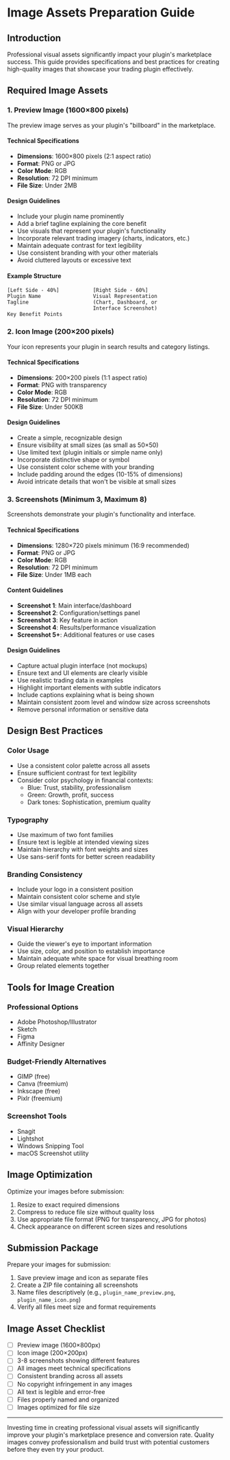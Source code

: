 # Image Assets Preparation Guide

## Introduction

Professional visual assets significantly impact your plugin's marketplace success. This guide provides specifications and best practices for creating high-quality images that showcase your trading plugin effectively.

## Required Image Assets

### 1. Preview Image (1600×800 pixels)

The preview image serves as your plugin's "billboard" in the marketplace.

#### Technical Specifications
- **Dimensions**: 1600×800 pixels (2:1 aspect ratio)
- **Format**: PNG or JPG
- **Color Mode**: RGB
- **Resolution**: 72 DPI minimum
- **File Size**: Under 2MB

#### Design Guidelines
- Include your plugin name prominently
- Add a brief tagline explaining the core benefit
- Use visuals that represent your plugin's functionality
- Incorporate relevant trading imagery (charts, indicators, etc.)
- Maintain adequate contrast for text legibility
- Use consistent branding with your other materials
- Avoid cluttered layouts or excessive text

#### Example Structure
```
[Left Side - 40%]           [Right Side - 60%]
Plugin Name                 Visual Representation
Tagline                     (Chart, Dashboard, or
                            Interface Screenshot)
Key Benefit Points
```

### 2. Icon Image (200×200 pixels)

Your icon represents your plugin in search results and category listings.

#### Technical Specifications
- **Dimensions**: 200×200 pixels (1:1 aspect ratio)
- **Format**: PNG with transparency
- **Color Mode**: RGB
- **Resolution**: 72 DPI minimum
- **File Size**: Under 500KB

#### Design Guidelines
- Create a simple, recognizable design
- Ensure visibility at small sizes (as small as 50×50)
- Use limited text (plugin initials or simple name only)
- Incorporate distinctive shape or symbol
- Use consistent color scheme with your branding
- Include padding around the edges (10-15% of dimensions)
- Avoid intricate details that won't be visible at small sizes

### 3. Screenshots (Minimum 3, Maximum 8)

Screenshots demonstrate your plugin's functionality and interface.

#### Technical Specifications
- **Dimensions**: 1280×720 pixels minimum (16:9 recommended)
- **Format**: PNG or JPG
- **Color Mode**: RGB
- **Resolution**: 72 DPI minimum
- **File Size**: Under 1MB each

#### Content Guidelines
- **Screenshot 1**: Main interface/dashboard
- **Screenshot 2**: Configuration/settings panel
- **Screenshot 3**: Key feature in action
- **Screenshot 4**: Results/performance visualization
- **Screenshot 5+**: Additional features or use cases

#### Design Guidelines
- Capture actual plugin interface (not mockups)
- Ensure text and UI elements are clearly visible
- Use realistic trading data in examples
- Highlight important elements with subtle indicators
- Include captions explaining what is being shown
- Maintain consistent zoom level and window size across screenshots
- Remove personal information or sensitive data

## Design Best Practices

### Color Usage
- Use a consistent color palette across all assets
- Ensure sufficient contrast for text legibility
- Consider color psychology in financial contexts:
  - Blue: Trust, stability, professionalism
  - Green: Growth, profit, success
  - Dark tones: Sophistication, premium quality

### Typography
- Use maximum of two font families
- Ensure text is legible at intended viewing sizes
- Maintain hierarchy with font weights and sizes
- Use sans-serif fonts for better screen readability

### Branding Consistency
- Include your logo in a consistent position
- Maintain consistent color scheme and style
- Use similar visual language across all assets
- Align with your developer profile branding

### Visual Hierarchy
- Guide the viewer's eye to important information
- Use size, color, and position to establish importance
- Maintain adequate white space for visual breathing room
- Group related elements together

## Tools for Image Creation

### Professional Options
- Adobe Photoshop/Illustrator
- Sketch
- Figma
- Affinity Designer

### Budget-Friendly Alternatives
- GIMP (free)
- Canva (freemium)
- Inkscape (free)
- Pixlr (freemium)

### Screenshot Tools
- Snagit
- Lightshot
- Windows Snipping Tool
- macOS Screenshot utility

## Image Optimization

Optimize your images before submission:

1. Resize to exact required dimensions
2. Compress to reduce file size without quality loss
3. Use appropriate file format (PNG for transparency, JPG for photos)
4. Check appearance on different screen sizes and resolutions

## Submission Package

Prepare your images for submission:

1. Save preview image and icon as separate files
2. Create a ZIP file containing all screenshots
3. Name files descriptively (e.g., `plugin_name_preview.png`, `plugin_name_icon.png`)
4. Verify all files meet size and format requirements

## Image Asset Checklist

- [ ] Preview image (1600×800px)
- [ ] Icon image (200×200px)
- [ ] 3-8 screenshots showing different features
- [ ] All images meet technical specifications
- [ ] Consistent branding across all assets
- [ ] No copyright infringement in any images
- [ ] All text is legible and error-free
- [ ] Files properly named and organized
- [ ] Images optimized for file size

---

Investing time in creating professional visual assets will significantly improve your plugin's marketplace presence and conversion rate. Quality images convey professionalism and build trust with potential customers before they even try your product.